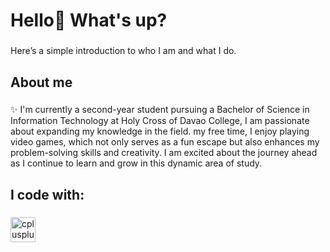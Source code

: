 <h1 align="left">Hello👋 What's up?</h1>

###

<p align="left">Here’s a simple introduction to who I am and what I do.</p>

###

<h2 align="left">About me</h2>

###

<p align="left">✨ I'm currently a second-year student pursuing a Bachelor of Science in Information Technology at Holy Cross of Davao College, I am passionate about expanding my knowledge in the field. my free time, I enjoy playing video games, which not only serves as a fun escape but also enhances my problem-solving skills and creativity. I am excited about the journey ahead as I continue to learn and grow in this dynamic area of study.</p>

###

<h2 align="left">I code with:</h2>

###

<div align="left">
  <img src="https://cdn.jsdelivr.net/gh/devicons/devicon/icons/cplusplus/cplusplus-original.svg" height="40" alt="cplusplus logo"  />
</div>

###
